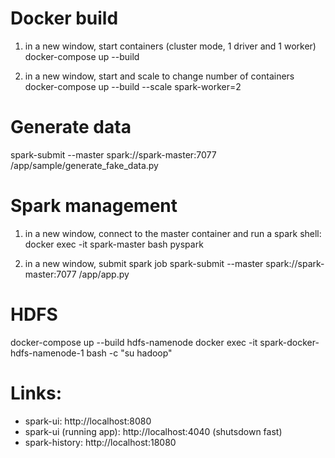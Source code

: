 # Docker build

1. in a new window, start containers (cluster mode, 1 driver and 1 worker)
docker-compose up --build

2. in a new window, start and scale to change number of containers
docker-compose up --build --scale spark-worker=2


# Generate data
spark-submit --master spark://spark-master:7077 /app/sample/generate_fake_data.py


# Spark management

1. in a new window, connect to the master container and run a spark shell:
docker exec -it spark-master bash
pyspark

2. in a new window, submit spark job
spark-submit --master spark://spark-master:7077 /app/app.py


# HDFS
docker-compose up --build hdfs-namenode
docker exec -it spark-docker-hdfs-namenode-1 bash -c "su hadoop"


# Links:
- spark-ui: http://localhost:8080
- spark-ui (running app): http://localhost:4040 (shutsdown fast)
- spark-history: http://localhost:18080



